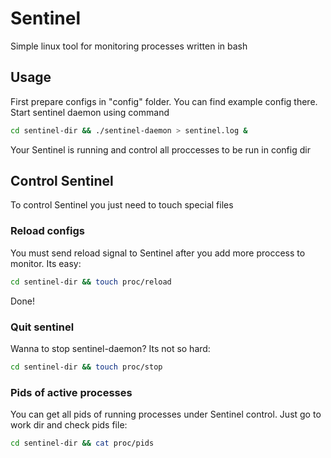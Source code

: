 # Sentinel
Simple linux tool for monitoring processes written in bash

## Usage
First prepare configs in "config" folder. You can find example config there.
Start sentinel daemon using command
```bash
cd sentinel-dir && ./sentinel-daemon > sentinel.log &
```
Your Sentinel is running and control all proccesses to be run in config dir

## Control Sentinel
To control Sentinel you just need to touch special files

### Reload configs
You must send reload signal to Sentinel after you add more proccess to monitor. Its easy:
```bash
cd sentinel-dir && touch proc/reload
```
Done!

### Quit sentinel
Wanna to stop sentinel-daemon? Its not so hard:
```bash
cd sentinel-dir && touch proc/stop
```

### Pids of active processes
You can get all pids of running processes under Sentinel control. Just go to work dir and check pids file:
```bash
cd sentinel-dir && cat proc/pids
```
